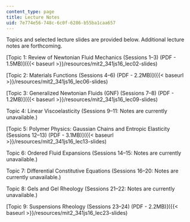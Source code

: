 ```yaml
---
content_type: page
title: Lecture Notes
uid: 7e774e56-748c-6c0f-6286-b55ba1caa657
---
```


Topics and selected lecture slides are provided below. Additional lecture notes are forthcoming.

[Topic 1: Review of Newtonian Fluid Mechanics (Sessions 1–3) (PDF - 1.5MB)]({{< baseurl >}}/resources/mit2_341js16_lec02-slides)

[Topic 2: Materials Functions (Sessions 4–6) (PDF - 2.2MB)]({{< baseurl >}}/resources/mit2_341js16_lec06-slides)

[Topic 3: Generalized Newtonian Fluids (GNF) (Sessions 7–8) (PDF - 1.2MB)]({{< baseurl >}}/resources/mit2_341js16_lec09-slides)

Topic 4: Linear Viscoelasticity (Sessions 9–11: Notes are currently unavailable.)

[Topic 5: Polymer Physics: Gaussian Chains and Entropic Elasticity (Sessions 12–13) (PDF - 3.1MB)]({{< baseurl >}}/resources/mit2_341js16_lec13-slides)

Topic 6: Ordered Fluid Expansions (Sessions 14–15: Notes are currently unavailable.)

Topic 7: Differential Constitutive Equations (Sessions 16–20: Notes are currently unavailable.)

Topic 8: Gels and Gel Rheology (Sessions 21–22: Notes are currently unavailable.)

[Topic 9: Suspensions Rheology (Sessions 23–24) (PDF - 2.2MB)]({{< baseurl >}}/resources/mit2_341js16_lec23-slides)
